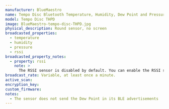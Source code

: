 ```yaml
---
manufacturer: BlueMaestro
name: Tempo Disc Bluetooth Temperature, Humidity, Dew Point and Pressure Sensor Beacon and Data Logger
model: Tempo Disc THPD
image: BlueMaestro-tempo-disc-THPD.jpg
physical_description: Round sensor, no screen
broadcasted_properties:
  - temperature
  - humidity
  - pressure
  - rssi
broadcasted_property_notes:
  - property: rssi
    note: >
      The RSSI sensor is disabled by default. You can enable the RSSI sensor by going to `configuration`, `integrations`, select `devices` on the BLE monitor integration tile and select your device. Click on the `+1 disabled entity` to show the disabled sensor and select the disabled entity. Finally, click on `Enable entity` to enable it. 
broadcast_rate: Variable, at least once a minute.
active_scan:
encryption_key:
custom_firmware:
notes:
  - The sensor does not send the Dew Point in its BLE advertisements
---
```


